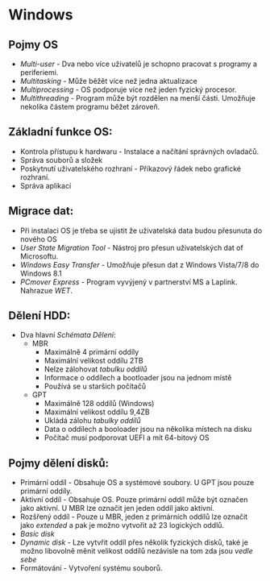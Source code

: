 # Windows
## Pojmy OS
 * *Multi-user* - Dva nebo více uživatelů je schopno pracovat s programy a periferiemi.
 * *Multitasking* - Může běžět více než jedna aktualizace
 * *Multiprocessing* - OS podporuje více než jeden fyzický procesor.
 * *Multithreading* - Program může být rozdělen na menší části. Umožňuje nekolika částem programu běžet zároveň.

## Základní funkce OS:
 * Kontrola přístupu k hardwaru - Instalace a načítání správných ovladačů.
 * Správa souborů a složek
 * Poskytnutí uživatelského rozhraní - Příkazový řádek nebo grafické rozhraní.
 * Správa aplikací

## Migrace dat:
 * Při instalaci OS je třeba se ujistit že uživatelská data budou přesunuta do nového OS
 * *User State Migration Tool* - Nástroj pro přesun uživatelských dat of Microsoftu.
 * *Windows Easy Transfer* - Umožňuje přesun dat z Windows Vista/7/8 do Windows 8.1
 * *PCmover Express* - Program vyvýjený v partnerství MS a Laplink. Nahrazue *WET*.

## Dělení HDD:
 * Dva hlavní *Schémata Dělení*:
   * MBR
     * Maximálně 4 primární oddíly
     * Maximální velikost oddílu 2TB
     * Nelze zálohovat *tabulku oddílů*
     * Informace o oddílech a bootloader jsou na jednom místě
     * Používá se u staršich počítačů
   * GPT
     * Maximálně 128 oddílů (Windows)
     * Maximální velikost oddílu 9,4ZB
     * Ukládá zálohu *tabulky oddílů*
     * Data o oddílech a booloader jsou na několika místech na disku
     * Počítač musí podporovat UEFI a mít 64-bitový OS

## Pojmy dělení disků:
 * Primární oddíl - Obsahuje OS a systémové soubory. U GPT jsou pouze primární oddíly.
 * Aktivní oddíl - Obsahuje OS. Pouze primární oddíl může být označen jako aktivní. U MBR lze označit jen jeden oddíl jako aktivní.
 * Rozšřený oddíl - Pouze u MBR, jeden z primárních oddílů lze označit jako *extended* a pak je možno vytvořit až 23 logických oddlů.
 * *Basic disk*
 * *Dynamic disk* - Lze vytvřit oddíl přes několik fyzických disků, také je možno libovolně měnit velikost oddílů nezávisle na tom zda jsou *vedle sebe*
 * Formátování - Vytvoření systému souborů.